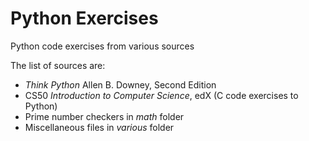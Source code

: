 # Python Exercises

Python code exercises from various sources

The list of sources are:

 * _Think Python_ Allen B. Downey, Second Edition
 * CS50 _Introduction to Computer Science_, edX (C code exercises to Python)
 * Prime number checkers in _math_ folder
 * Miscellaneous files in _various_ folder
